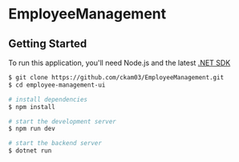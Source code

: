 # EmployeeManagement

## Getting Started

To run this application, you'll need Node.js and the latest [.NET SDK](https://dotnet.microsoft.com/download)

```bash
$ git clone https://github.com/ckam03/EmployeeManagement.git
$ cd employee-management-ui

# install dependencies
$ npm install

# start the development server
$ npm run dev

# start the backend server
$ dotnet run
```
